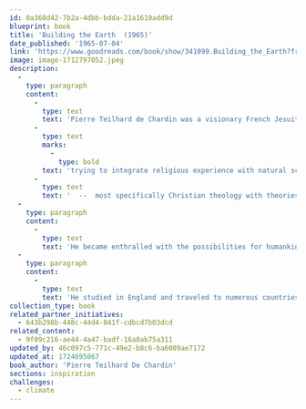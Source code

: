```yaml
---
id: 0a368d42-7b2a-4dbb-bdda-21a1610add9d
blueprint: book
title: 'Building the Earth  (1965)'
date_published: '1965-07-04'
link: 'https://www.goodreads.com/book/show/341099.Building_the_Earth?from_search=true&from_srp=true&qid=PaB5GVGnB4&rank=1'
image: image-1712797052.jpeg
description:
  -
    type: paragraph
    content:
      -
        type: text
        text: 'Pierre Teilhard de Chardin was a visionary French Jesuit, paleontologist, biologist, and philosopher, who spent the bulk of his life '
      -
        type: text
        marks:
          -
            type: bold
        text: 'trying to integrate religious experience with natural science'
      -
        type: text
        text: '  --  most specifically Christian theology with theories of evolution. '
  -
    type: paragraph
    content:
      -
        type: text
        text: 'He became enthralled with the possibilities for humankind, which he saw as heading for an exciting convergence of systems, an "Omega point" where the coalescence of consciousness will lead us to a new state of peace and planetary unity. Long before ecology was fashionable, he saw this unity as being based intrinsically upon the spirit of the Earth. '
  -
    type: paragraph
    content:
      -
        type: text
        text: 'He studied in England and traveled to numerous countries, including China, as a missionary.'
collection_type: book
related_partner_initiatives:
  - 643b298b-448c-44d4-841f-cdbcd7b03dcd
related_content:
  - 9f09c216-ae44-4a47-badf-16a8ab75a311
updated_by: 46c097c5-771c-49e2-b8c6-ba6009ae7172
updated_at: 1724695067
book_author: 'Pierre Teilhard De Chardin'
sections: inspiration
challenges:
  - climate
---
```

